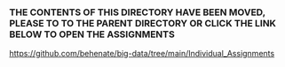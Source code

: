 ### THE CONTENTS OF THIS DIRECTORY HAVE BEEN MOVED, PLEASE TO TO THE PARENT DIRECTORY OR CLICK THE LINK BELOW TO OPEN THE ASSIGNMENTS
https://github.com/behenate/big-data/tree/main/Individual_Assignments
